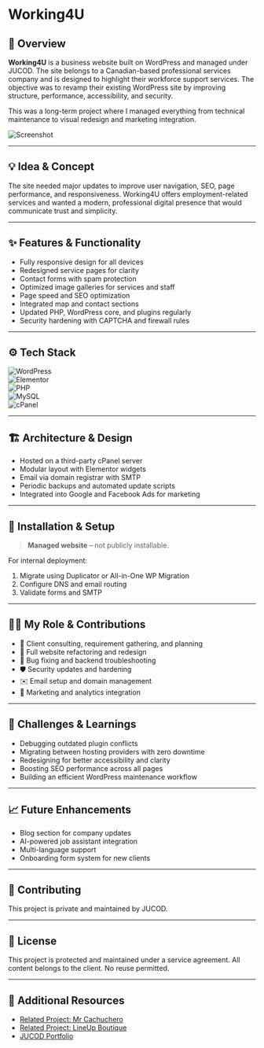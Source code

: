 # **Working4U**  

## 🧭 Overview  
**Working4U** is a business website built on WordPress and managed under JUCOD. The site belongs to a Canadian-based professional services company and is designed to highlight their workforce support services. The objective was to revamp their existing WordPress site by improving structure, performance, accessibility, and security.

This was a long-term project where I managed everything from technical maintenance to visual redesign and marketing integration.

![Screenshot](./assets/working4u_screenshot.png)

---

## 💡 Idea & Concept  
The site needed major updates to improve user navigation, SEO, page performance, and responsiveness. Working4U offers employment-related services and wanted a modern, professional digital presence that would communicate trust and simplicity.

---

## ✨ Features & Functionality  
- Fully responsive design for all devices  
- Redesigned service pages for clarity  
- Contact forms with spam protection  
- Optimized image galleries for services and staff  
- Page speed and SEO optimization  
- Integrated map and contact sections  
- Updated PHP, WordPress core, and plugins regularly  
- Security hardening with CAPTCHA and firewall rules  

---

## ⚙️ Tech Stack  
![WordPress](https://img.shields.io/badge/WordPress-21759B?style=for-the-badge&logo=wordpress&logoColor=white)  
![Elementor](https://img.shields.io/badge/Elementor-92003B?style=for-the-badge&logo=elementor&logoColor=white)  
![PHP](https://img.shields.io/badge/PHP-777BB4?style=for-the-badge&logo=php&logoColor=white)  
![MySQL](https://img.shields.io/badge/MySQL-4479A1?style=for-the-badge&logo=mysql&logoColor=white)  
![cPanel](https://img.shields.io/badge/cPanel-FF6C2C?style=for-the-badge&logo=cpanel&logoColor=white)  

---

## 🏗 Architecture & Design  
- Hosted on a third-party cPanel server  
- Modular layout with Elementor widgets  
- Email via domain registrar with SMTP  
- Periodic backups and automated update scripts  
- Integrated into Google and Facebook Ads for marketing  

---

## 🚀 Installation & Setup  
> **Managed website** – not publicly installable.  

For internal deployment:
1. Migrate using Duplicator or All-in-One WP Migration  
2. Configure DNS and email routing  
3. Validate forms and SMTP  

---

## 🧑‍💻 My Role & Contributions  
- 💼 Client consulting, requirement gathering, and planning  
- 🧱 Full website refactoring and redesign  
- 🐞 Bug fixing and backend troubleshooting  
- 🛡️ Security updates and hardening  
- ✉️ Email setup and domain management  
- 📣 Marketing and analytics integration  

---

## 🧗 Challenges & Learnings  
- Debugging outdated plugin conflicts  
- Migrating between hosting providers with zero downtime  
- Redesigning for better accessibility and clarity  
- Boosting SEO performance across all pages  
- Building an efficient WordPress maintenance workflow  

---

## 📈 Future Enhancements  
- Blog section for company updates  
- AI-powered job assistant integration  
- Multi-language support  
- Onboarding form system for new clients  

---

## 🤝 Contributing  
This project is private and maintained by JUCOD.  

---

## 🪪 License  
This project is protected and maintained under a service agreement. All content belongs to the client. No reuse permitted.

---

## 🔗 Additional Resources  
- [Related Project: Mr Cachuchero](../MrCachuchero.md)  
- [Related Project: LineUp Boutique](../LineUpBoutique.md)  
- [JUCOD Portfolio](../GitHubDashboard.md)